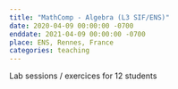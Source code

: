 ```yaml
---
title: "MathComp - Algebra (L3 SIF/ENS)"
date: 2020-04-09 00:00:00 -0700
enddate: 2021-04-09 00:00:00 -0700
place: ENS, Rennes, France
categories: teaching
---
```

 Lab sessions / exercices for 12 students